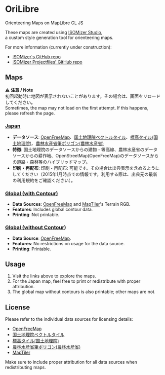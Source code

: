 # OriLibre

Orienteering Maps on MapLibre GL JS  

These maps are created using [ISOMizer Studio](https://tjmsy.github.io/maplibre-gl-isomizer-studio/),  
a custom style generation tool for orienteering maps.  

For more information (currently under construction):  
- [ISOMizer's GitHub repo](https://github.com/tjmsy/maplibre-gl-isomizer)  
- [ISOMizer Projectfiles' GitHub repo](https://github.com/tjmsy/isomizer-projectfiles)

## Maps
**⚠️ 注意 / Note**  
初回起動時に地図が表示されないことがあります。その場合は、画面をリロードしてください。  
Sometimes, the map may not load on the first attempt. If this happens, please refresh the page.  


### [Japan](https://tjmsy.github.io/orilibre/japan/index.html)
- **データソース**: [OpenFreeMap](https://openfreemap.org/)、[国土地理院ベクトルタイル](https://maps.gsi.go.jp/development/vt.html)、[標高タイル(国土地理院)](https://maps.gsi.go.jp/development/ichiran.html#dem)、[農林水産省筆ポリゴン(農林水産省)](https://github.com/optgeo/ag?tab=readme-ov-file#%E5%87%BA%E5%85%B8)  
- **特徴**: 国土地理院のデータソースからの建物・等高線、農林水産省のデータソースからの耕作地、OpenStreetMap(OpenFreeMap)のデータソースからの道路・森林等のハイブリッドマップ。  
- **印刷・再配布**: 印刷・再配布: 可能です。その場合は出典表示を含めるようにしてください（2015年1月時点での情報です。利用する際は、出典元の最新の利用規約をご確認ください）。


### [Global (with Contour)](https://tjmsy.github.io/orilibre/global/index.html)
- **Data Sources**: [OpenFreeMap](https://openfreemap.org/) and [MapTiler](https://www.maptiler.com/)'s Terrain RGB.  
- **Features**: Includes global contour data.  
- **Printing**: Not printable.  

### [Global (without Contour)](https://tjmsy.github.io/orilibre/global-without-contour/index.html)
- **Data Source**: [OpenFreeMap](https://openfreemap.org/).  
- **Features**: No restrictions on usage for the data source.  
- **Printing**: Printable.  

## Usage
1. Visit the links above to explore the maps.  
2. For the Japan map, feel free to print or redistribute with proper attribution.  
3. The global map without contours is also printable; other maps are not.

## License
Please refer to the individual data sources for licensing details:  
- [OpenFreeMap](https://openfreemap.org/)
- [国土地理院ベクトルタイル](https://maps.gsi.go.jp/development/vt.html)
- [標高タイル(国土地理院)](https://maps.gsi.go.jp/development/ichiran.html#dem)
- [農林水産省筆ポリゴン(農林水産省)](https://github.com/optgeo/ag?tab=readme-ov-file#%E5%87%BA%E5%85%B8)
- [MapTiler](https://www.maptiler.com/)

Make sure to include proper attribution for all data sources when redistributing maps.
